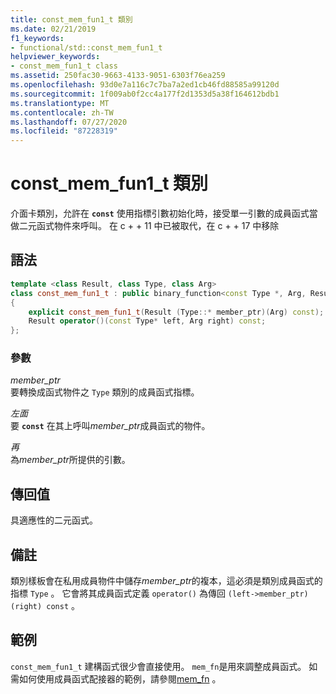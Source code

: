 ```yaml
---
title: const_mem_fun1_t 類別
ms.date: 02/21/2019
f1_keywords:
- functional/std::const_mem_fun1_t
helpviewer_keywords:
- const_mem_fun1_t class
ms.assetid: 250fac30-9663-4133-9051-6303f76ea259
ms.openlocfilehash: 93d0e7a116c7c7ba7a2ed1cb46fd88585a99120d
ms.sourcegitcommit: 1f009ab0f2cc4a177f2d1353d5a38f164612bdb1
ms.translationtype: MT
ms.contentlocale: zh-TW
ms.lasthandoff: 07/27/2020
ms.locfileid: "87228319"
---
```

# <a name="const_mem_fun1_t-class"></a>const_mem_fun1_t 類別

介面卡類別，允許在 **`const`** 使用指標引數初始化時，接受單一引數的成員函式當做二元函式物件來呼叫。 在 c + + 11 中已被取代，在 c + + 17 中移除

## <a name="syntax"></a>語法

```cpp
template <class Result, class Type, class Arg>
class const_mem_fun1_t : public binary_function<const Type *, Arg, Result>
{
    explicit const_mem_fun1_t(Result (Type::* member_ptr)(Arg) const);
    Result operator()(const Type* left, Arg right) const;
};
```

### <a name="parameters"></a>參數

*member_ptr*\
要轉換成函式物件之 `Type` 類別的成員函式指標。

*左面*\
要 **`const`** 在其上呼叫*member_ptr*成員函式的物件。

*再*\
為*member_ptr*所提供的引數。

## <a name="return-value"></a>傳回值

具適應性的二元函式。

## <a name="remarks"></a>備註

類別樣板會在私用成員物件中儲存*member_ptr*的複本，這必須是類別成員函式的指標 `Type` 。 它會將其成員函式定義 `operator()` 為傳回 `(left->member_ptr)(right) const` 。

## <a name="example"></a>範例

`const_mem_fun1_t` 建構函式很少會直接使用。 `mem_fn`是用來調整成員函式。 如需如何使用成員函式配接器的範例，請參閱[mem_fn](../standard-library/functional-functions.md#mem_fn) 。
